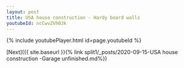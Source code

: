 ```yaml
---
layout: post
title: USA house construction - Hardy board walls
youtubeId: ncCwvZVh0Jk
---
```


{% include youtubePlayer.html id=page.youtubeId %}

[Next]({{ site.baseurl }}{% link split1/_posts/2020-09-15-USA house construction -Garage unfinished.md%})
